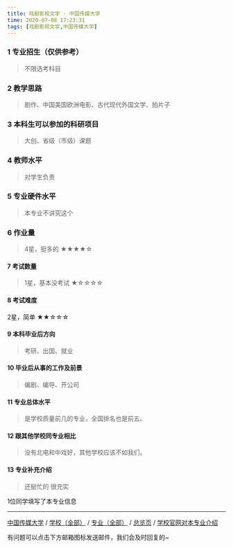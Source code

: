```yaml
---
title: 戏剧影视文学 - 中国传媒大学
time: 2020-07-08 17:23:31
tags: [戏剧影视文学,中国传媒大学]
---
```

### 1 专业招生（仅供参考）  
> 不限选考科目 


### 2 教学思路
> 剧作、中国美国欧洲电影、古代现代外国文学、拍片子


### 3 本科生可以参加的科研项目
>  大创、省级（市级）课题


### 4 教师水平
> 对学生负责


### 5 专业硬件水平
> 本专业不讲究这个


### 6 作业量
>4星，挺多的
★★★★☆



#### 7 考试数量
>1星，基本没考试
★☆☆☆☆


#### 8 考试难度
> 
2星，简单
★★☆☆☆



#### 9 本科毕业后方向
> 考研、出国、就业


#### 10 毕业后从事的工作及前景
> 编剧、编导、开公司


#### 11 专业总体水平
> 是学校质量前几的专业，全国排名也是前五。


#### 12 跟其他学校同专业相比
> 没有北电和中戏好，其他学校应该不如我们。


#### 13 专业补充介绍
> 还挺忙的 很充实

1位同学填写了本专业信息
***
[中国传媒大学](https://univgo.github.io/2020/07/08/中国传媒大学) / [学校（全部）](https://univgo.github.io/2020/07/09/学校汇总页) / [专业（全部）](https://univgo.github.io/2020/07/09/专业汇总页) / [总览页](https://univgo.github.io/2020/07/09/总览) / [学校官网对本专业介绍]( http://zhaosheng.cuc.edu.cn/zs/MajorInfo.aspx#m-22)



有问题可以点击下方邮箱图标发送邮件，我们会及时回复的~